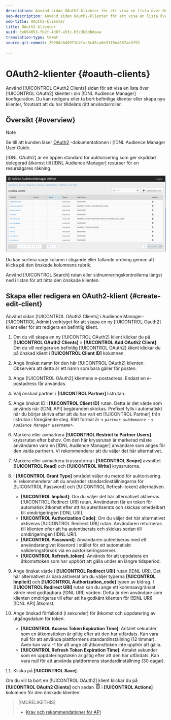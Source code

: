 ```yaml
---
description: Använd sidan OAuth2-klienter för att visa en lista över OAuth2-klienter i Audience Manager-konfigurationen. Du kan redigera eller ta bort befintliga klienter eller skapa nya klienter, förutsatt att du har tilldelats rätt användarroller.
seo-description: Använd sidan OAuth2-klienter för att visa en lista över OAuth2-klienter i Audience Manager-konfigurationen. Du kan redigera eller ta bort befintliga klienter eller skapa nya klienter, förutsatt att du har tilldelats rätt användarroller.
seo-title: OAuth2-klienter
title: OAuth2-klienter
uuid: 3e654053-fb2f-4d8f-a53c-b5c3b8dbdaaa
translation-type: tm+mt
source-git-commit: 2998dc049971b2fac8c45ca6e3118ea607ae3f92

---
```



# OAuth2-klienter {#oauth-clients}

Använd [!UICONTROL OAuth2 Clients] sidan för att visa en lista över [!UICONTROL OAuth2] klienter i din [!DNL Audience Manager] konfiguration. Du kan redigera eller ta bort befintliga klienter eller skapa nya klienter, förutsatt att du har tilldelats rätt användarroller.

## Översikt {#overview}

<!-- c_oauth.xml -->

>[!NOTE]
>
>Se till att kunden läser [OAuth2](https://docs.adobe.com/content/help/en/audience-manager/user-guide/api-and-sdk-code/rest-apis/aam-api-getting-started.html#oauth) -dokumentationen i [!DNL Audience Manager User Guide.

[!DNL OAuth2] är en öppen standard för auktorisering som ger skyddad delegerad åtkomst till [!DNL Audience Manager] resurser för en resursägares räkning.

![](assets/oauth.png)

Du kan sortera varje kolumn i stigande eller fallande ordning genom att klicka på den önskade kolumnens rubrik.

Använd [!UICONTROL Search] rutan eller sidnumreringskontrollerna längst ned i listan för att hitta den önskade klienten.

## Skapa eller redigera en OAuth2-klient {#create-edit-client}

<!-- t_create_edit_auth.xml -->

Använd sidan [!UICONTROL OAuth2 Clients] i Audience Manager- [!UICONTROL Admin] verktyget för att skapa en ny [!UICONTROL Oauth2] klient eller för att redigera en befintlig klient.

1. Om du vill skapa en ny [!UICONTROL OAuth2] klient klickar du på **[!UICONTROL OAuth2 Clients]** > **[!UICONTROL Add OAuth2 Client]**. Om du vill redigera en befintlig [!UICONTROL OAuth2] klient klickar du på önskad klient i **[!UICONTROL Client ID]** kolumnen.
1. Ange önskat namn för den här [!UICONTROL OAuth2] klienten. Observera att detta är ett namn som bara gäller för posten.
1. Ange [!UICONTROL OAuth2] klientens e-postadress. Endast en e-postadress får användas.
1. Välj önskad partner i **[!UICONTROL Partner]** listrutan.
1. Ange önskat ID i **[!UICONTROL Client ID]** rutan. Detta är det värde som används när [!DNL API] begäranden skickas. Prefixet fylls i automatiskt när du börjar skriva efter att du har valt ett [!UICONTROL Partner] från listrutan i föregående steg. Rätt format är &lt; *`partner subdomain`*> - &lt; *`Audience Manager username`*>.
1. Markera eller avmarkera **[!UICONTROL Restrict to Partner Users]** kryssrutan efter behov. Om den här kryssrutan är markerad måste användaren vara en [!DNL Audience Manager] användare som anges för den valda partnern. Vi rekommenderar att du väljer det här alternativet.
1. Markera eller avmarkera kryssrutorna i **[!UICONTROL Scope]** avsnittet **[!UICONTROL Read]** och **[!UICONTROL Write]** kryssrutorna.
1. I **[!UICONTROL Grant Type]** området väljer du metod för auktorisering. Vi rekommenderar att du använder standardinställningarna för [!UICONTROL Password] och [!UICONTROL Refresh-token] alternativen.

   * **[!UICONTROL Implicit]**: Om du väljer det här alternativet aktiveras [!UICONTROL Redirect URI] rutan. Användaren får en token för automatisk åtkomst efter att ha autentiserats och skickas omedelbart till omdirigeringen [!DNL URI].
   * **[!UICONTROL Authorization Code]**: Om du väljer det här alternativet aktiveras [!UICONTROL Redirect URI] rutan. Användaren returneras till klienten efter att ha autentiserats och skickas sedan till omdirigeringen [!DNL URI].
   * **[!UICONTROL Password]**: Användaren autentiseras med ett användarangivet lösenord i stället för ett automatiskt valideringsförsök via en auktoriseringsserver.
   * **[!UICONTROL Refresh_token]**: Används för att uppdatera en åtkomsttoken som har upphört att gälla under en längre tidsperiod.

1. Ange önskat värde i **[!UICONTROL Redirect URI]** rutan [!DNL URI]. Det här alternativet är bara aktiverat om du väljer typerna **[!UICONTROL Implicit]** och **[!UICONTROL Authorization_code]** typen av bidrag. I **[!UICONTROL Redirect URI]** rutan kan du ange ett kommaavgränsat värde med godtagbara [!DNL URI] värden. Detta är den användare som klienten omdirigeras till efter att ha godkänt klienten för [!DNL URI] [!DNL API] åtkomst.
1. Ange önskad förfallotid (i sekunder) för åtkomst och uppdatering av utgångsdatum för token.

   * **[!UICONTROL Access Token Expiration Time]**: Antalet sekunder som en åtkomsttoken är giltig efter att den har utfärdats. Kan vara null för att använda plattformens standardinställning (12 timmar). Även kan vara -1 för att ange att åtkomsttoken inte upphör att gälla.
   * **[!UICONTROL Refresh Token Expiration Time]**: Antalet sekunder som en uppdateringstoken är giltig efter att den har utfärdats. Kan vara null för att använda plattformens standardinställning (30 dagar).

1. Klicka på **[!UICONTROL Save]**.

Om du vill ta bort en [!UICONTROL OAuth2] klient klickar du på **[!UICONTROL OAuth2 Clients]** och sedan ![](assets/icon_delete.png) i **[!UICONTROL Actions]** kolumnen för den önskade klienten.

>[!MORELIKETHIS]
>
>* [Krav och rekommendationer för API](../admin-oauth2/aam-admin-api-requirements.md)

